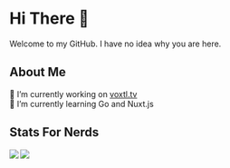 # Hi There 👋
Welcome to my GitHub. I have no idea why you are here.

## About Me
🔭 I’m currently working on [voxtl.tv](https://voxtl.tv)  
🌱 I’m currently learning Go and Nuxt.js  

## Stats For Nerds
<img align="left" src="https://github-readme-stats.vercel.app/api?username=LukeHallett&show_icons=true" />
<img align="left" src="https://github-readme-stats.vercel.app/api/top-langs/?username=LukeHallett&layout=compact" />


<!--
**LukeHallett/LukeHallett** is a ✨ _special_ ✨ repository because its `README.md` (this file) appears on your GitHub profile.

Here are some ideas to get you started:

- 🔭 I’m currently working on ...
- 🌱 I’m currently learning ...
- 👯 I’m looking to collaborate on ...
- 🤔 I’m looking for help with ...
- 💬 Ask me about ...
- 📫 How to reach me: ...
- 😄 Pronouns: ...
- ⚡ Fun fact: ...
-->
